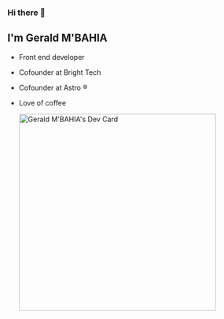 ### Hi there 👋

## I'm Gerald M'BAHIA

- Front end developer 
- Cofounder at Bright Tech
- Cofounder at Astro ®
- Love of coffee

    <a href="https://app.daily.dev/kasskoo"><img src="https://api.daily.dev/devcards/fd35f48ec897408680986a71ef306480.png?r=ots" width="400" alt="Gerald M'BAHIA's Dev Card"/></a>
